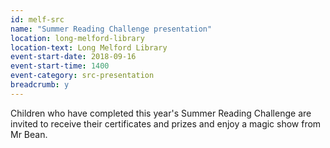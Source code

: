```yaml
---
id: melf-src
name: "Summer Reading Challenge presentation"
location: long-melford-library
location-text: Long Melford Library
event-start-date: 2018-09-16
event-start-time: 1400
event-category: src-presentation
breadcrumb: y
---
```


Children who have completed this year's Summer Reading Challenge are invited to receive their certificates and prizes and enjoy a magic show from Mr Bean.
